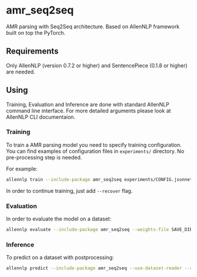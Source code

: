 # amr_seq2seq
AMR parsing with Seq2Seq architecture.
Based on AllenNLP framework built on top the PyTorch.

## Requirements

Only AllenNLP (version 0.7.2 or higher) and SentencePiece (0.1.8 or higher) are needed.

## Using

Training, Evaluation and Inference are done with standard AllenNLP command line
interface. For more detailed arguments please look at AllenNLP CLI documentaion.

### Training

To train a AMR parsing model you need to specify training configuration.
You can find examples of configuration files in `experiments/` directory.
No pre-processing step is needed.

For example:
```bash
allennlp train --include-package amr_seq2seq experiments/CONFIG.jsonnet -s SAVE_DIR
```

In order to continue training, just add `--recover` flag.

### Evaluation
In order to evaluate the model on a dataset:
```bash
allennlp evaluate --include-package amr_seq2seq --weights-file SAVE_DIR/best.th SAVE_DIR datasets/abstract_meaning_representation_amr_2.0/data/amrs/split/dev_all.txt --cuda-device 0
```

### Inference
To predict on a dataset with postprocessing:
```bash
allennlp predict --include-package amr_seq2seq --use-dataset-reader --silent --predictor noord_postprocessing --weights-file SAVE_DIR/best.th SAVE_DIR/ datasets/abstract_meaning_representation_amr_2.0/data/amrs/split/dev_all.txt --output-file OUTPUT_FILE.txt --cuda-device 0 --batch-size 150
```
